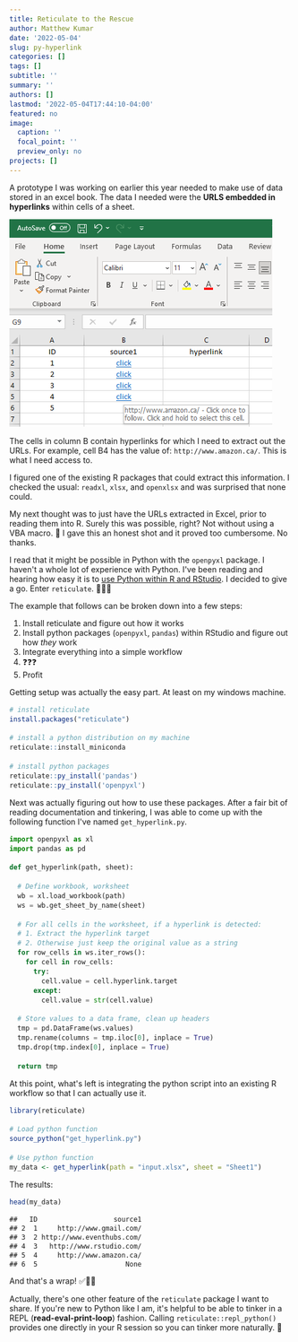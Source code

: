 ```yaml
---
title: Reticulate to the Rescue
author: Matthew Kumar
date: '2022-05-04'
slug: py-hyperlink
categories: []
tags: []
subtitle: ''
summary: ''
authors: []
lastmod: '2022-05-04T17:44:10-04:00'
featured: no
image:
  caption: ''
  focal_point: ''
  preview_only: no
projects: []
---
```


A prototype I was working on earlier this year needed to make use of data stored in an excel book. The data I needed were the **URLS embedded in hyperlinks** within cells of a sheet.

![pre](pre.png)

The cells in column B contain hyperlinks for which I need to extract out the URLs. For example, cell B4 has the value of: `http://www.amazon.ca/`. This is what I need access to. 

I figured one of the existing R packages that could extract this information. I checked the usual: `readxl`, `xlsx`, and `openxlsx` and was surprised that none could. 

My next thought was to just have the URLs extracted in Excel, prior to reading them into R. Surely this was possible, right? Not without using a VBA macro. 🤢 I gave this an honest shot and it proved too cumbersome. No thanks. 

I read that it might be possible in Python with the `openpyxl` package. I haven't a whole lot of experience with Python. I've been reading and hearing how easy it is to [use Python within R and RStudio](https://rstudio.github.io/reticulate/). I decided to give a go. Enter `reticulate`. 🐍🐍🐍

The example that follows can be broken down into a few steps:

1. Install reticulate and figure out how it works
2. Install python packages (`openpyxl`, `pandas`) within RStudio and figure out how *they* work
3. Integrate everything into a simple workflow
4. ❓️❓️❓️
5. Profit

Getting setup was actually the easy part. At least on my windows machine.


```r
# install reticulate
install.packages("reticulate")

# install a python distribution on my machine
reticulate::install_miniconda

# install python packages
reticulate::py_install('pandas')
reticulate::py_install('openpyxl')
```

Next was actually figuring out how to use these packages. After a fair bit of reading documentation and tinkering, I was able to come up with the following function I've named `get_hyperlink.py`.


```python
import openpyxl as xl
import pandas as pd

def get_hyperlink(path, sheet):

  # Define workbook, worksheet
  wb = xl.load_workbook(path)
  ws = wb.get_sheet_by_name(sheet)
  
  # For all cells in the worksheet, if a hyperlink is detected:
  # 1. Extract the hyperlink target
  # 2. Otherwise just keep the original value as a string
  for row_cells in ws.iter_rows():
    for cell in row_cells:
      try:
        cell.value = cell.hyperlink.target
      except:
        cell.value = str(cell.value)
    
  # Store values to a data frame, clean up headers 
  tmp = pd.DataFrame(ws.values)
  tmp.rename(columns = tmp.iloc[0], inplace = True)
  tmp.drop(tmp.index[0], inplace = True)
  
  return tmp
```

At this point, what's left is integrating the python script into an existing R workflow so that I can actually use it.


```r
library(reticulate)

# Load python function
source_python("get_hyperlink.py")

# Use python function
my_data <- get_hyperlink(path = "input.xlsx", sheet = "Sheet1")
```

The results:

```r
head(my_data)
```

```
##   ID                   source1
## 2  1     http://www.gmail.com/
## 3  2 http://www.eventhubs.com/
## 4  3   http://www.rstudio.com/
## 5  4     http://www.amazon.ca/
## 6  5                      None
```

And that's a wrap! ✅🏁🍻


Actually, there's one other feature of the `reticulate` package I want to share. If you're new to Python like I am, it's helpful to be able to tinker in a REPL (**read-eval-print-loop**) fashion. Calling `reticulate::repl_python()` provides one directly in your R session so you can tinker more naturally. 💪 
